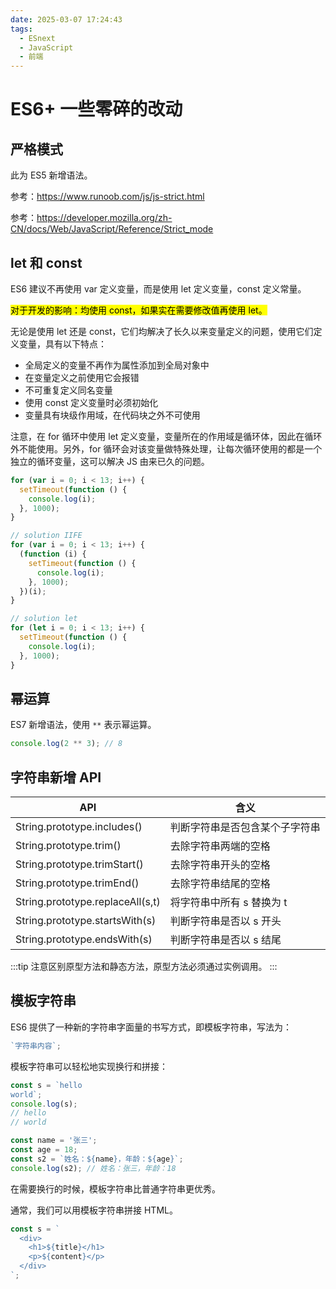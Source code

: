 ```yaml
---
date: 2025-03-07 17:24:43
tags:
  - ESnext
  - JavaScript
  - 前端
---
```


# ES6+ 一些零碎的改动

## 严格模式

此为 ES5 新增语法。

参考：<https://www.runoob.com/js/js-strict.html>

参考：<https://developer.mozilla.org/zh-CN/docs/Web/JavaScript/Reference/Strict_mode>

## let 和 const

ES6 建议不再使用 var 定义变量，而是使用 let 定义变量，const 定义常量。

<mark>对于开发的影响：均使用 const，如果实在需要修改值再使用 let。</mark>

无论是使用 let 还是 const，它们均解决了长久以来变量定义的问题，使用它们定义变量，具有以下特点：

- 全局定义的变量不再作为属性添加到全局对象中
- 在变量定义之前使用它会报错
- 不可重复定义同名变量
- 使用 const 定义变量时必须初始化
- 变量具有块级作用域，在代码块之外不可使用

注意，在 for 循环中使用 let 定义变量，变量所在的作用域是循环体，因此在循环外不能使用。另外，for 循环会对该变量做特殊处理，让每次循环使用的都是一个独立的循环变量，这可以解决 JS 由来已久的问题。

```JavaScript
for (var i = 0; i < 13; i++) {
  setTimeout(function () {
    console.log(i);
  }, 1000);
}

// solution IIFE
for (var i = 0; i < 13; i++) {
  (function (i) {
    setTimeout(function () {
      console.log(i);
    }, 1000);
  })(i);
}

// solution let
for (let i = 0; i < 13; i++) {
  setTimeout(function () {
    console.log(i);
  }, 1000);
}
```

## 幂运算

ES7 新增语法，使用 `**` 表示幂运算。

```JavaScript :no-line-numbers
console.log(2 ** 3); // 8
```

## 字符串新增 API

| API                              | 含义                           |
| -------------------------------- | ------------------------------ |
| String.prototype.includes()      | 判断字符串是否包含某个子字符串 |
| String.prototype.trim()          | 去除字符串两端的空格           |
| String.prototype.trimStart()     | 去除字符串开头的空格           |
| String.prototype.trimEnd()       | 去除字符串结尾的空格           |
| String.prototype.replaceAll(s,t) | 将字符串中所有 s 替换为 t      |
| String.prototype.startsWith(s)   | 判断字符串是否以 s 开头        |
| String.prototype.endsWith(s)     | 判断字符串是否以 s 结尾        |

:::tip
注意区别原型方法和静态方法，原型方法必须通过实例调用。
:::

## 模板字符串

ES6 提供了一种新的字符串字面量的书写方式，即模板字符串，写法为：

```JavaScript
`字符串内容`;
```

模板字符串可以轻松地实现换行和拼接：

```JavaScript
const s = `hello
world`;
console.log(s);
// hello
// world

const name = '张三';
const age = 18;
const s2 = `姓名：${name}，年龄：${age}`;
console.log(s2); // 姓名：张三，年龄：18
```

在需要换行的时候，模板字符串比普通字符串更优秀。

通常，我们可以用模板字符串拼接 HTML。

```JavaScript
const s = `
  <div>
    <h1>${title}</h1>
    <p>${content}</p>
  </div>
`;
```
